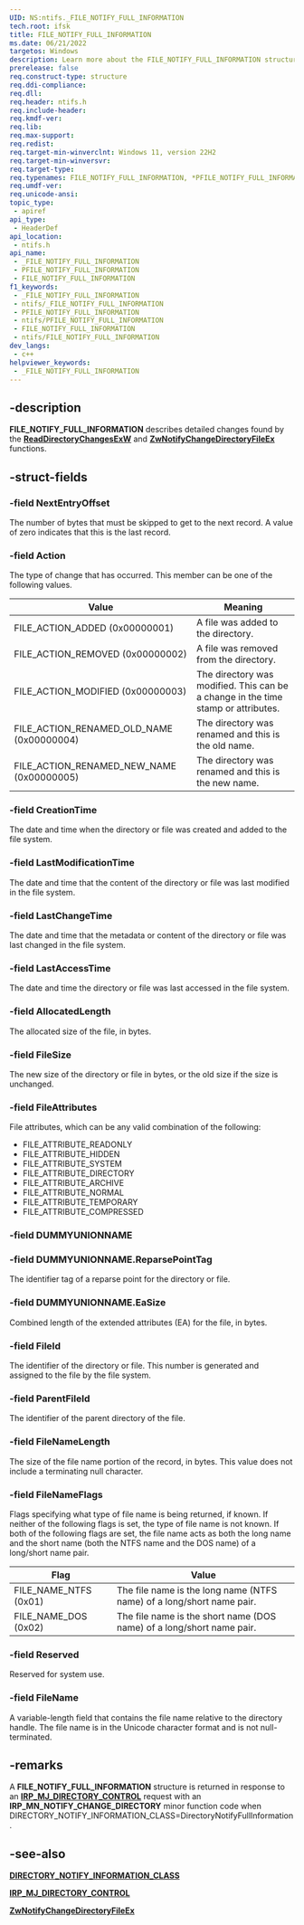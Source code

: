 ```yaml
---
UID: NS:ntifs._FILE_NOTIFY_FULL_INFORMATION
tech.root: ifsk
title: FILE_NOTIFY_FULL_INFORMATION
ms.date: 06/21/2022
targetos: Windows
description: Learn more about the FILE_NOTIFY_FULL_INFORMATION structure.
prerelease: false
req.construct-type: structure
req.ddi-compliance: 
req.dll: 
req.header: ntifs.h
req.include-header: 
req.kmdf-ver: 
req.lib: 
req.max-support: 
req.redist: 
req.target-min-winverclnt: Windows 11, version 22H2
req.target-min-winversvr: 
req.target-type: 
req.typenames: FILE_NOTIFY_FULL_INFORMATION, *PFILE_NOTIFY_FULL_INFORMATION
req.umdf-ver: 
req.unicode-ansi: 
topic_type:
 - apiref
api_type:
 - HeaderDef
api_location:
 - ntifs.h
api_name:
 - _FILE_NOTIFY_FULL_INFORMATION
 - PFILE_NOTIFY_FULL_INFORMATION
 - FILE_NOTIFY_FULL_INFORMATION
f1_keywords:
 - _FILE_NOTIFY_FULL_INFORMATION
 - ntifs/_FILE_NOTIFY_FULL_INFORMATION
 - PFILE_NOTIFY_FULL_INFORMATION
 - ntifs/PFILE_NOTIFY_FULL_INFORMATION
 - FILE_NOTIFY_FULL_INFORMATION
 - ntifs/FILE_NOTIFY_FULL_INFORMATION
dev_langs:
 - c++
helpviewer_keywords:
 - _FILE_NOTIFY_FULL_INFORMATION
---
```


## -description

**FILE_NOTIFY_FULL_INFORMATION** describes detailed changes found by the [**ReadDirectoryChangesExW**](/windows/win32/api/winbase/nf-winbase-readdirectorychangesexw) and [**ZwNotifyChangeDirectoryFileEx**](/previous-versions/mt812581(v%3dvs.85)) functions.

## -struct-fields

### -field NextEntryOffset

The number of bytes that must be skipped to get to the next record. A value of zero indicates that this is the last record.

### -field Action

The type of change that has occurred. This member can be one of the following values.

| Value | Meaning |
| ----- | ------- |
| FILE_ACTION_ADDED (0x00000001) | A file was added to the directory. |
| FILE_ACTION_REMOVED (0x00000002) | A file was removed from the directory. |
| FILE_ACTION_MODIFIED (0x00000003) | The directory was modified. This can be a change in the time stamp or attributes. |
| FILE_ACTION_RENAMED_OLD_NAME (0x00000004) | The directory was renamed and this is the old name. |
| FILE_ACTION_RENAMED_NEW_NAME (0x00000005) | The directory was renamed and this is the new name. |

### -field CreationTime

The date and time when the directory or file was created and added to the file system.

### -field LastModificationTime

The date and time that the content of the directory or file was last modified in the file system.

### -field LastChangeTime

The date and time that the metadata or content of the directory or file was last changed in the file system.

### -field LastAccessTime

The date and time the directory or file was last accessed in the file system.

### -field AllocatedLength

The allocated size of the file, in bytes.

### -field FileSize

The new size of the directory or file in bytes, or the old size if the size is unchanged.

### -field FileAttributes

File attributes, which can be any valid combination of the following:

* FILE_ATTRIBUTE_READONLY
* FILE_ATTRIBUTE_HIDDEN
* FILE_ATTRIBUTE_SYSTEM
* FILE_ATTRIBUTE_DIRECTORY
* FILE_ATTRIBUTE_ARCHIVE
* FILE_ATTRIBUTE_NORMAL
* FILE_ATTRIBUTE_TEMPORARY
* FILE_ATTRIBUTE_COMPRESSED

### -field DUMMYUNIONNAME

### -field DUMMYUNIONNAME.ReparsePointTag

The identifier tag of a reparse point for the directory or file.

### -field DUMMYUNIONNAME.EaSize

Combined length of the extended attributes (EA) for the file, in bytes.

### -field FileId

The identifier of the directory or file. This number is generated and assigned to the file by the file system.

### -field ParentFileId

The identifier of the parent directory of the file.

### -field FileNameLength

The size of the file name portion of the record, in bytes. This value does not include a terminating null character.

### -field FileNameFlags

Flags specifying what type of file name is being returned, if known. If neither of the following flags is set, the type of file name is not known. If both of the following flags are set, the file name acts as both the long name and the short name (both the NTFS name and the DOS name) of a long/short name pair.

| Flag | Value |
| ---- | ----- |
| FILE_NAME_NTFS (0x01) | The file name is the long name (NTFS name) of a long/short name pair. |
| FILE_NAME_DOS (0x02)  | The file name is the short name (DOS name) of a long/short name pair. |

### -field Reserved

Reserved for system use.

### -field FileName

A variable-length field that contains the file name relative to the directory handle. The file name is in the Unicode character format and is not null-terminated.

## -remarks

A **FILE_NOTIFY_FULL_INFORMATION** structure is returned in response to an [**IRP_MJ_DIRECTORY_CONTROL**](/windows-hardware/drivers/ifs/irp-mj-directory-control) request with an **IRP_MN_NOTIFY_CHANGE_DIRECTORY** minor function code when DIRECTORY_NOTIFY_INFORMATION_CLASS=DirectoryNotifyFullInformation.

## -see-also

[**DIRECTORY_NOTIFY_INFORMATION_CLASS**](../wdm/ne-wdm-_directory_notify_information_class.md)

[**IRP_MJ_DIRECTORY_CONTROL**](/windows-hardware/drivers/ifs/irp-mj-directory-control)

[**ZwNotifyChangeDirectoryFileEx**](/previous-versions/mt812581(v=vs.85))
